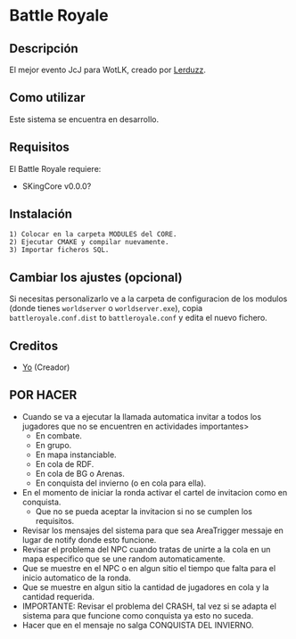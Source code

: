 # Battle Royale

## Descripción

El mejor evento JcJ para WotLK, creado por [Lerduzz](https://youtube.com/@lerduzz).


## Como utilizar

Este sistema se encuentra en desarrollo.


## Requisitos

El Battle Royale requiere:

- SKingCore v0.0.0?


## Instalación

```
1) Colocar en la carpeta MODULES del CORE.
2) Ejecutar CMAKE y compilar nuevamente.
3) Importar ficheros SQL.
```

## Cambiar los ajustes (opcional)

Si necesitas personalizarlo ve a la carpeta de configuracion de los modulos (donde tienes `worldserver` o `worldserver.exe`), copia `battleroyale.conf.dist` to `battleroyale.conf` y edita el nuevo fichero.


## Creditos

* [Yo](https://github.com/Lerduzz) (Creador)


## POR HACER
- Cuando se va a ejecutar la llamada automatica invitar a todos los jugadores que no se encuentren en actividades importantes>
  * En combate.
  * En grupo.
  * En mapa instanciable.
  * En cola de RDF.
  * En cola de BG o Arenas.
  * En conquista del invierno (o en cola para ella).
- En el momento de iniciar la ronda activar el cartel de invitacion como en conquista.
  * Que no se pueda aceptar la invitacion si no se cumplen los requisitos.
- Revisar los mensajes del sistema para que sea AreaTrigger messaje en lugar de notify donde esto funcione.
- Revisar el problema del NPC cuando tratas de unirte a la cola en un mapa especifico que se une random automaticamente.
- Que se muestre en el NPC o en algun sitio el tiempo que falta para el inicio automatico de la ronda.
- Que se muestre en algun sitio la cantidad de jugadores en cola y la cantidad requerida.
- IMPORTANTE: Revisar el problema del CRASH, tal vez si se adapta el sistema para que funcione como conquista ya esto no suceda.
- Hacer que en el mensaje no salga CONQUISTA DEL INVIERNO.
